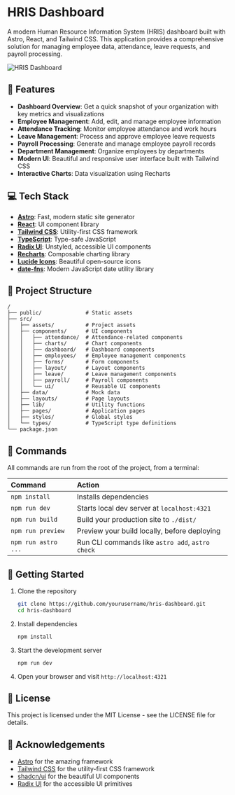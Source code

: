 # HRIS Dashboard

A modern Human Resource Information System (HRIS) dashboard built with Astro, React, and Tailwind CSS. This application provides a comprehensive solution for managing employee data, attendance, leave requests, and payroll processing.

![HRIS Dashboard](https://via.placeholder.com/800x400?text=HRIS+Dashboard)

## 🚀 Features

- **Dashboard Overview**: Get a quick snapshot of your organization with key metrics and visualizations
- **Employee Management**: Add, edit, and manage employee information
- **Attendance Tracking**: Monitor employee attendance and work hours
- **Leave Management**: Process and approve employee leave requests
- **Payroll Processing**: Generate and manage employee payroll records
- **Department Management**: Organize employees by departments
- **Modern UI**: Beautiful and responsive user interface built with Tailwind CSS
- **Interactive Charts**: Data visualization using Recharts

## 💻 Tech Stack

- **[Astro](https://astro.build/)**: Fast, modern static site generator
- **[React](https://reactjs.org/)**: UI component library
- **[Tailwind CSS](https://tailwindcss.com/)**: Utility-first CSS framework
- **[TypeScript](https://www.typescriptlang.org/)**: Type-safe JavaScript
- **[Radix UI](https://www.radix-ui.com/)**: Unstyled, accessible UI components
- **[Recharts](https://recharts.org/)**: Composable charting library
- **[Lucide Icons](https://lucide.dev/)**: Beautiful open-source icons
- **[date-fns](https://date-fns.org/)**: Modern JavaScript date utility library

## 📁 Project Structure

```
/
├── public/              # Static assets
├── src/
│   ├── assets/          # Project assets
│   ├── components/      # UI components
│   │   ├── attendance/  # Attendance-related components
│   │   ├── charts/      # Chart components
│   │   ├── dashboard/   # Dashboard components
│   │   ├── employees/   # Employee management components
│   │   ├── forms/       # Form components
│   │   ├── layout/      # Layout components
│   │   ├── leave/       # Leave management components
│   │   ├── payroll/     # Payroll components
│   │   └── ui/          # Reusable UI components
│   ├── data/            # Mock data
│   ├── layouts/         # Page layouts
│   ├── lib/             # Utility functions
│   ├── pages/           # Application pages
│   ├── styles/          # Global styles
│   └── types/           # TypeScript type definitions
└── package.json
```

## 🧞 Commands

All commands are run from the root of the project, from a terminal:

| Command                | Action                                           |
| :--------------------- | :----------------------------------------------- |
| `npm install`          | Installs dependencies                            |
| `npm run dev`          | Starts local dev server at `localhost:4321`      |
| `npm run build`        | Build your production site to `./dist/`          |
| `npm run preview`      | Preview your build locally, before deploying     |
| `npm run astro ...`    | Run CLI commands like `astro add`, `astro check` |

## 🚀 Getting Started

1. Clone the repository
   ```bash
   git clone https://github.com/yourusername/hris-dashboard.git
   cd hris-dashboard
   ```

2. Install dependencies
   ```bash
   npm install
   ```

3. Start the development server
   ```bash
   npm run dev
   ```

4. Open your browser and visit `http://localhost:4321`

## 📝 License

This project is licensed under the MIT License - see the LICENSE file for details.

## 🙏 Acknowledgements

- [Astro](https://astro.build/) for the amazing framework
- [Tailwind CSS](https://tailwindcss.com/) for the utility-first CSS framework
- [shadcn/ui](https://ui.shadcn.com/) for the beautiful UI components
- [Radix UI](https://www.radix-ui.com/) for the accessible UI primitives
